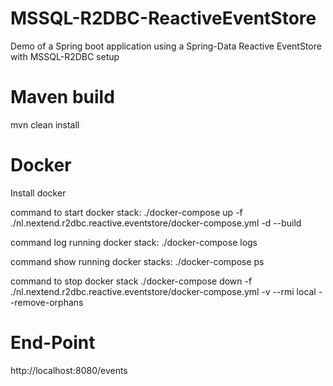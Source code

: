 # MSSQL-R2DBC-ReactiveEventStore
Demo of a Spring boot application using a Spring-Data Reactive EventStore with MSSQL-R2DBC setup

# Maven build
mvn clean install

# Docker
Install docker

command to start docker stack:
./docker-compose up -f ./nl.nextend.r2dbc.reactive.eventstore/docker-compose.yml -d --build

command log running docker stack:
./docker-compose logs

command show running docker stacks:
./docker-compose ps

command to stop docker stack
./docker-compose down -f ./nl.nextend.r2dbc.reactive.eventstore/docker-compose.yml -v --rmi local --remove-orphans

# End-Point
http://localhost:8080/events
